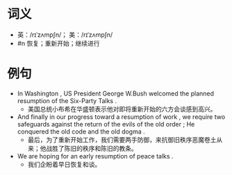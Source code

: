 # 词义
- 英：/rɪˈzʌmpʃn/； 美：/rɪˈzʌmpʃn/
- #n 恢复；重新开始；继续进行
# 例句
- In Washington , US President George W.Bush welcomed the planned resumption of the Six-Party Talks .
	- 美国总统小布希在华盛顿表示他对即将重新开始的六方会谈感到高兴。
- And finally in our progress toward a resumption of work , we require two safeguards against the return of the evils of the old order ; He conquered the old code and the old dogma .
	- 最后，为了重新开始工作，我们需要两手防御，来抗御旧秩序恶魔卷土从来；他战胜了陈旧的秩序和陈旧的教条。
- We are hoping for an early resumption of peace talks .
	- 我们企盼着早日恢复和谈。
